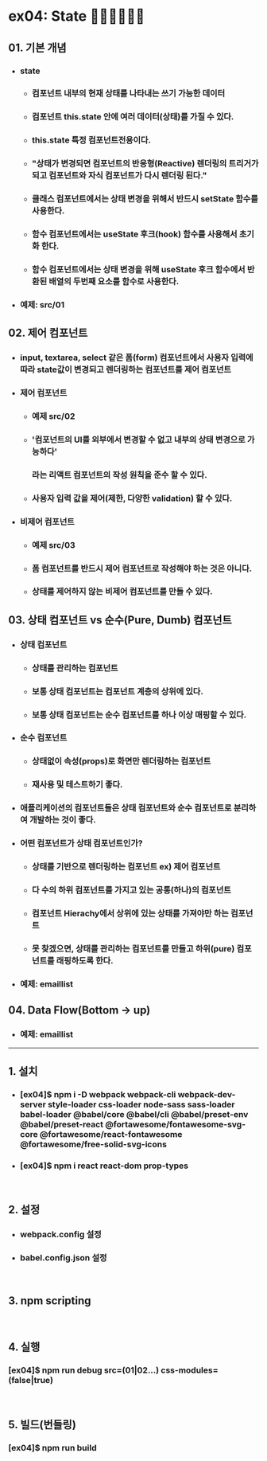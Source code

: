# ex04: State 🥇🥇🥇🥇🥇🥇
##  01.  기본 개념
* ### state
  * ### 컴포넌트 내부의 현재 상태를 나타내는 쓰기 가능한 데이터
  * ### 컴포넌트 this.state 안에 여러 데이터(상태)를 가질 수 있다.
  * ### this.state 특정 컴포넌트전용이다.
  * ### "상태가 변경되면 컴포넌트의 반응형(Reactive) 렌더링의 트리거가 되고 컴포넌트와 자식 컴포넌트가 다시 렌더링 된다."
  * ### 클래스 컴포넌트에서는 상태 변경을 위해서 반드시 setState 함수를 사용한다.
  * ### 함수 컴포넌트에서는 useState 후크(hook) 함수를 사용해서 초기화 한다.
  * ### 함수 컴포넌트에서는 상태 변경을 위해 useState 후크 함수에서 반환된 배열의 두번째 요소를 함수로 사용한다.
* ### 예제: src/01


##  02.  제어 컴포넌트
* ### input, textarea, select 같은 폼(form) 컴포넌트에서 사용자 입력에 따라 state값이 변경되고 렌더링하는 컴포넌트를 제어 컴포넌트
* ### 제어 컴포넌트
  * ### 예제 src/02
  * ### '컴포넌트의 UI를 외부에서 변경할 수 없고 내부의 상태 변경으로 가능하다' 
    ### 라는 리액트 컴포넌트의 작성 원칙을 준수 할 수 있다.
  * ### 사용자 입력 값을 제어(제한, 다양한 validation) 할 수 있다.
* ### 비제어 컴포넌트
  * ### 예제 src/03
  * ### 폼 컴포넌트를 반드시 제어 컴포넌트로 작성해야 하는 것은 아니다.
  * ### 상태를 제어하지 않는 비제어 컴포넌트를 만들 수 있다.


##  03.  상태 컴포넌트 vs 순수(Pure, Dumb) 컴포넌트
* ### 상태 컴포넌트
  * ### 상태를 관리하는 컴포넌트
  * ### 보통 상태 컴포넌트는 컴포넌트 계층의 상위에 있다.
  * ### 보통 상태 컴포넌트는 순수 컴포넌트를 하나 이상 매핑할 수 있다.
* ### 순수 컴포넌트
  * ### 상태없이 속성(props)로 화면만 렌더링하는 컴포넌트
  * ### 재사용 및 테스트하기 좋다.
* ### 애플리케이션의 컴포넌트들은 상태 컴포넌트와 순수 컴포넌트로 분리하여 개발하는 것이 좋다.
* ### 어떤 컴포넌트가 상태 컴포넌트인가?
  * ### 상태를 기반으로 렌더링하는 컴포넌트 ex) 제어 컴포넌트
  * ### 다 수의 하위 컴포넌트를 가지고 있는 공통(하나)의 컴포넌트
  * ### 컴포넌트 Hierachy에서 상위에 있는 상태를 가져야만 하는 컴포넌트
  * ### 못 찾겠으면, 상태를 관리하는 컴포넌트를 만들고 하위(pure) 컴포넌트를 래핑하도록 한다.
* ### 예제: emaillist


##  04. Data Flow(Bottom -> up)
* ### 예제: emaillist


---
##  1. 설치
* ### [ex04]$ npm i -D webpack webpack-cli webpack-dev-server style-loader css-loader node-sass sass-loader babel-loader @babel/core @babel/cli @babel/preset-env @babel/preset-react @fortawesome/fontawesome-svg-core @fortawesome/react-fontawesome @fortawesome/free-solid-svg-icons
* ### [ex04]$ npm i react react-dom prop-types
&nbsp;
##  2. 설정
  * ###  webpack.config 설정
  * ###  babel.config.json 설정
&nbsp;
##  3. npm scripting
&nbsp;
##  4. 실행
### [ex04]$ npm run debug src=(01|02...) css-modules=(false|true)
&nbsp;
##  5. 빌드(번들링)
### [ex04]$ npm run build
